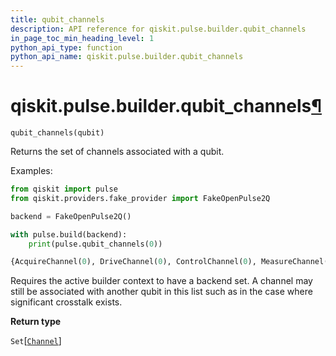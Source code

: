 ```yaml
---
title: qubit_channels
description: API reference for qiskit.pulse.builder.qubit_channels
in_page_toc_min_heading_level: 1
python_api_type: function
python_api_name: qiskit.pulse.builder.qubit_channels
---
```


# qiskit.pulse.builder.qubit\_channels[¶](#qiskit-pulse-builder-qubit-channels "Permalink to this headline")

<span id="qiskit.pulse.builder.qubit_channels" />

`qubit_channels(qubit)`

Returns the set of channels associated with a qubit.

Examples:

```python
from qiskit import pulse
from qiskit.providers.fake_provider import FakeOpenPulse2Q

backend = FakeOpenPulse2Q()

with pulse.build(backend):
    print(pulse.qubit_channels(0))
```

```python
{AcquireChannel(0), DriveChannel(0), ControlChannel(0), MeasureChannel(0), ControlChannel(1)}
```

<Admonition title="Note" type="note">
  Requires the active builder context to have a backend set.
</Admonition>

<Admonition title="Note" type="note">
  A channel may still be associated with another qubit in this list such as in the case where significant crosstalk exists.
</Admonition>

**Return type**

`Set`\[[`Channel`](pulse#qiskit.pulse.channels.Channel "qiskit.pulse.channels.Channel")]

